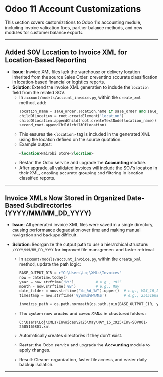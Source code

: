 # Odoo 11 Account Customizations

This section covers customizations to Odoo 11’s accounting module, including invoice validation fixes, partner balance methods, and new modules for customer balance exports.

---

## Added SOV Location to Invoice XML for Location-Based Reporting

- **Issue**: Invoice XML files lack the warehouse or delivery location inherited from the source Sales Order, preventing accurate classification in location-based financial or logistics reports.
- **Solution**: Extend the invoice XML generation to include the `location` field from the related SOV.
  - In `account/models/account_invoice.py`, within the `create_xml` method, add:
    ```python
    location_name = sale_order.location.name if sale_order and sale_order.location else 'No Location'
    childOfLocation = root.createElement('location')
    childOfLocation.appendChild(root.createTextNode(location_name))
    second_root.appendChild(childOfLocation)
    ```
  - This ensures the `<location>` tag is included in the generated XML using the location defined on the source quotation.
  - Example output:
    ```xml
    <location>Nairobi Store</location>
    ```
  - Restart the Odoo service and upgrade the **Accounting** module.
  - After upgrade, all validated invoices will include the SOV’s location in their XML, enabling accurate grouping and filtering in location-classified reports.

---

## Invoice XMLs Now Stored in Organized Date-Based Subdirectories (YYYY/MM/MM_DD_YYYY)

- **Issue**: All generated invoice XML files were saved in a single directory, causing performance degradation over time and making manual navigation and backups difficult.
- **Solution**: Reorganize the output path to use a hierarchical structure: `/YYYY/MM/MM_DD_YYYY` for improved file management and faster retrieval.

  - In `account/models/account_invoice.py`, within the `create_xml` method, update the path logic:

    ```python
    BASE_OUTPUT_DIR = r"C:\Users\Loj\XMLs\Invoices"
    now = datetime.today()
    year = now.strftime('%Y')          # e.g., 2025
    month = now.strftime('%B')         # e.g., May
    date_folder = now.strftime('%b_%d_%Y').upper()  # e.g., MAY_16_2025
    timestamp = now.strftime('%y%m%d%H%M%S')        # e.g., 2505160801

    invoices_path = os.path.normpath(os.path.join(BASE_OUTPUT_DIR, year, month, date_folder))
    ```

  - The system now creates and saves XMLs in structured folders:
    ```
    C:\Users\Loj\XMLs\Invoices\2025\May\MAY_16_2025\Inv-SOV001-2505160801.xml
    ```
  - Automatically creates directories if they don't exist.
  - Restart the Odoo service and upgrade the **Accounting** module to apply changes.
  - Result: Cleaner organization, faster file access, and easier daily backup isolation.

---
